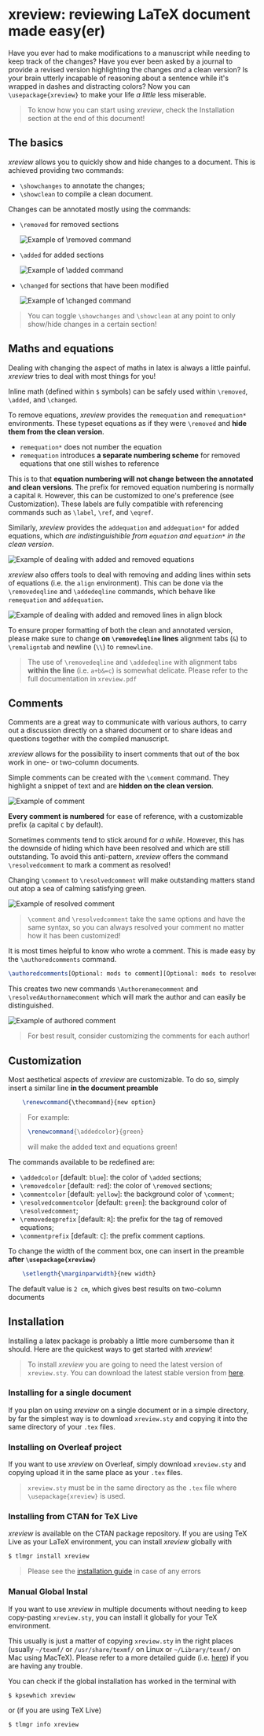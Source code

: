 # xreview: reviewing LaTeX document made easy(er)

Have you ever had to make modifications to a manuscript while needing to keep track of the changes? Have you ever been asked by a journal to provide a revised version highlighting the changes *and* a clean version? Is your brain utterly incapable of reasoning about a sentence while it's wrapped in dashes and distracting colors?
Now you can `\usepackage{xreview}` to make your life *a little* less miserable.

> To know how you can start using *xreview*, check the Installation section at the end of this document!

## The basics

*xreview* allows you to quickly show and hide changes to a document.
This is achieved providing two commands:

* `\showchanges` to annotate the changes;
* `\showclean` to compile a clean document.

Changes can be annotated mostly using the commands:

* `\removed` for removed sections
  
  ![Example of `\removed` command](Figures/removed.png)

* `\added` for added sections
  
    ![Example of `\added` command](Figures/added.png)

* `\changed` for sections that have been modified
  
    ![Example of `\changed` command](Figures/changed.png)

> You can toggle `\showchanges` and `\showclean`  at any point to only show/hide changes in a certain section!

## Maths and equations

Dealing with changing the aspect of maths in latex is always a little painful. *xreview* tries to deal with most things for you!

Inline math (defined within `$` symbols) can be safely used within `\removed`, `\added`, and `\changed`.

To remove equations, *xreview* provides the `remequation` and `remequation*` environments. These typeset equations as if they were `\removed` and **hide them from the clean version**.

* `remequation*` does not number the equation
* `remequation` introduces **a separate numbering scheme** for removed equations that one still wishes to reference

This is to that **equation numbering will not change between the annotated and clean versions**.
The prefix for removed equation numbering is normally a capital `R`. However, this can be customized to one's preference (see Customization). These labels are fully compatible with referencing commands such as `\label`, `\ref`, and `\eqref`.

Similarly, *xreview* provides the `addequation` and `addequation*` for added equations, which *are indistinguishible from `equation` and `equation*` in the clean version*.

![Example of dealing with added and removed equations](Figures/equations.png)

*xreview* also offers tools to deal with removing and adding lines within sets of equations (i.e. the `align` environment). This can be done via the `\removedeqline` and `\addedeqline` commands, which behave like `remequation` and `addequation`.

![Example of dealing with added and removed lines in align block](Figures/align.png)

To ensure proper formatting of both the clean and annotated version, please make sure to change **on `\removedeqline` lines** alignment tabs (`&`) to `\remaligntab` and newline (`\\`) to `remnewline`.

> The use of `\removedeqline` and `\addedeqline` with alignment tabs **within the line** (i.e. `a+b&=c`) is somewhat delicate. Please refer to the full documentation in `xreview.pdf`

## Comments

Comments are a great way to communicate with various authors, to carry out a discussion directly on a shared document or to share ideas and questions together with the compiled manuscript.

*xreview* allows for the possibility to insert comments that out of the box work in one- or two-column documents.

Simple comments can be created with the `\comment` command. They highlight a snippet of text and are **hidden on the clean version**.

![Example of comment](Figures/comment.png)

**Every comment is numbered** for ease of reference, with a customizable prefix (a capital `C` by default).

Sometimes comments tend to stick around for *a while*. However, this has the downside of hiding which have been resolved and which are still outstanding. 
To avoid this anti-pattern, *xreview* offers the command `\resolvedcomment` to mark a comment as resolved!

Changing `\comment` to `\resolvedcomment` will make outstanding matters stand out atop a sea of calming satisfying green.

![Example of resolved comment](Figures/resolvedcomment.png)

> `\comment` and `\resolvedcomment` take the same options and have the same syntax, so you can always resolved your comment no matter how it has been customized!

It is most times helpful to know who wrote a comment. This is made easy by the `\authoredcomments` command.

```tex
\authoredcomments[Optional: mods to comment][Optional: mods to resolvedcomment]{Authorname}
```

This creates two new commands `\Authorenamecomment` and `\resolvedAuthornamecomment` which will mark the author and can easily be distinguished.

![Example of authored comment](Figures/authoredcomments.png)

> For best result, consider customizing the comments for each author!

## Customization

Most aesthetical aspects of *xreview* are customizable. To do so, simply insert a similar line **in the document preamble**

``` tex
    \renewcommand{\thecommand}{new option}
```

> For example:
> 
> ```tex
> \renewcommand{\addedcolor}{green}
> ```
>
> will make the added text and equations green!

The commands available to be redefined are:

* `\addedcolor` [default: `blue`]: the color of `\added` sections;
* `\removedcolor` [default: `red`]: the color of `\removed` sections;
* `\commentcolor` [default: `yellow`]: the background color of `\comment`;
* `\resolvedcommentcolor` [default: `green`]: the background color of `\resolvedcomment`;
* `\removedeqprefix` [default: `R`]: the prefix for the tag of removed equations;
* `\commentprefix` [default: `C`]: the prefix comment captions.
  
To change the width of the comment box, one can insert in the preamble **after `\usepackage{xreview}`**

``` tex
    \setlength{\marginparwidth}{new width}
```

The default value is `2 cm`, which gives best results on two-column documents

## Installation

Installing a latex package is probably a little more cumbersome than it should. Here are the quickest ways to get started with *xreview*!

> To install *xreview* you are going to need the latest version of `xreview.sty`. You can download the latest stable version from [here](https://github.com/LorenzoPeri17/xreview-latex/releases/latest).

### Installing for a single document

If you plan on using *xreview* on a single document or in a simple directory, by far the simplest way is to download `xreview.sty` and copying it into the same directory of your `.tex` files.

### Installing on Overleaf project

If you want to use *xreview* on Overleaf, simply download `xreview.sty` and copying upload it in the same place as your `.tex` files.

> `xreview.sty` must be in the same directory as the `.tex` file where `\usepackage{xreview}` is used.

### Installing from CTAN for TeX Live

*xreview* is available on the CTAN package repository. If you are using TeX Live as your LaTeX environment, you can install *xreview* globally with 

``` bash
$ tlmgr install xreview
```

> Please see the [installation guide](https://en.wikibooks.org/wiki/LaTeX/Installation) in case of any errors

### Manual Global Instal

If you want to use *xreview* in multiple documents without needing to keep copy-pasting `xreview.sty`, you can install it globally for your TeX environment.

This usually is just a matter of copying `xreview.sty` in the right places (usually `~/texmf/` or `/usr/share/texmf/` on Linux or `~/Library/texmf/` on Mac using MacTeX). Please refer to a more detailed guide (i.e. [here](https://en.wikibooks.org/wiki/LaTeX/Installing_Extra_Packages)) if you are having any trouble.

You can check if the global installation has worked in the terminal with

``` bash
$ kpsewhich xreview
```

or (if you are using TeX Live)

``` bash
$ tlmgr info xreview
```
